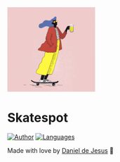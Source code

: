 <img src=".github/sktgif.gif" width="200"/>

# Skatespot



[![Author](https://img.shields.io/badge/author-DanielJ06-D54F44?style=flat-square)](https://github.com/DanielJ06)
[![Languages](https://img.shields.io/github/languages/count/DanielJ06/skatespot?color=%23D54F44&style=flat-square)](#)


Made with love by [Daniel de Jesus](https://github.com/DanielJ06) 🚀
